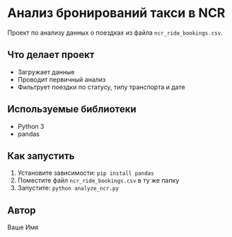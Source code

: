 # Анализ бронирований такси в NCR

Проект по анализу данных о поездках из файла `ncr_ride_bookings.csv`.

## Что делает проект
- Загружает данные
- Проводит первичный анализ
- Фильтрует поездки по статусу, типу транспорта и дате

## Используемые библиотеки
- Python 3
- pandas

## Как запустить
1. Установите зависимости: `pip install pandas`
2. Поместите файл `ncr_ride_bookings.csv` в ту же папку
3. Запустите: `python analyze_ncr.py`

## Автор
Ваше Имя
